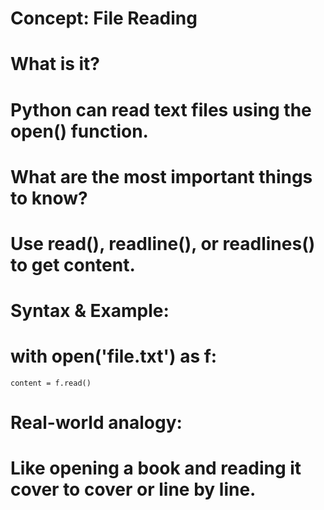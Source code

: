 # Concept: File Reading

# What is it?
# Python can read text files using the open() function.

# What are the most important things to know?
# Use read(), readline(), or readlines() to get content.

# Syntax & Example:
# with open('file.txt') as f:
    content = f.read()

# Real-world analogy:
# Like opening a book and reading it cover to cover or line by line.
